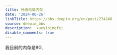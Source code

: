 ```yaml
---
title: 升级电脑内存
date: '2024-06-26'
linkTitle: https://bbs.deepin.org/en/post/274240
source: deepin_bbs
description:  xueyibingfei 
disable_comments: true
---
```

我目前的内存是8G,
